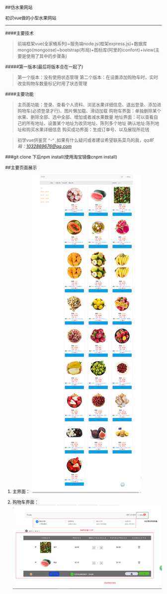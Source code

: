##仿水果网站

初识vue做的小型水果网站

***

####主要技术
> 前端框架vue(全家桶系列)+服务端node.js(框架express.js)+数据库mongo(mongoose)+bootstrap(布局)+图标库(阿里的iconfont)+iview(主要是使用了其中的步骤条)

#####第一版本(最后将版本合在一起了)
>第一个版本：没有使用状态管理
>第二个版本：在设置添加购物车时，实时改变购物车数量标记时用了状态管理

####主要功能
>主页面功能：登录、查看个人资料、浏览水果详细信息、退出登录、添加进购物车(必须登录才行)、图片懒加载、滑动加载
>购物车界面：单独删除某个水果、删除全部、选中全部、增加或者减水果数量
>地址界面：可以查看自己的所有地址、设置某个地址为收货地址、陈列多个地址
>确认地址:陈列地址和购买水果详细信息
>购买成功界面：生成订单号、以及展现所花钱


>初学vue供鉴赏 ^-^ ,如果有什么疑问或者建议希望联系菜鸟的我，*qq邮箱：1032869676@qq.com*

###git clone 下后npm install(使用淘宝镜像cnpm install)



##主要页面展示

1. 主界面： ![](https://github.com/UwonderMen/vue-mongo-nodejs/blob/master/public/images/%E6%B0%B4%E6%9E%9C%E7%BD%91%E7%AB%99%E4%B8%BB%E7%95%8C%E9%9D%A2.png)

2. 购物车界面： ![](https://github.com/UwonderMen/vue-mongo-nodejs/blob/master/public/images/%E8%B4%AD%E7%89%A9%E8%BD%A6%E5%9B%BE.png)